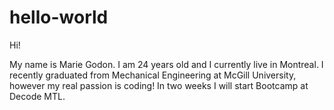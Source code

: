 # hello-world

Hi!

My name is Marie Godon. I am 24 years old and I currently live in Montreal. I recently graduated from Mechanical Engineering at McGill University, however my real passion is coding! In two weeks I will start Bootcamp at Decode MTL. 
